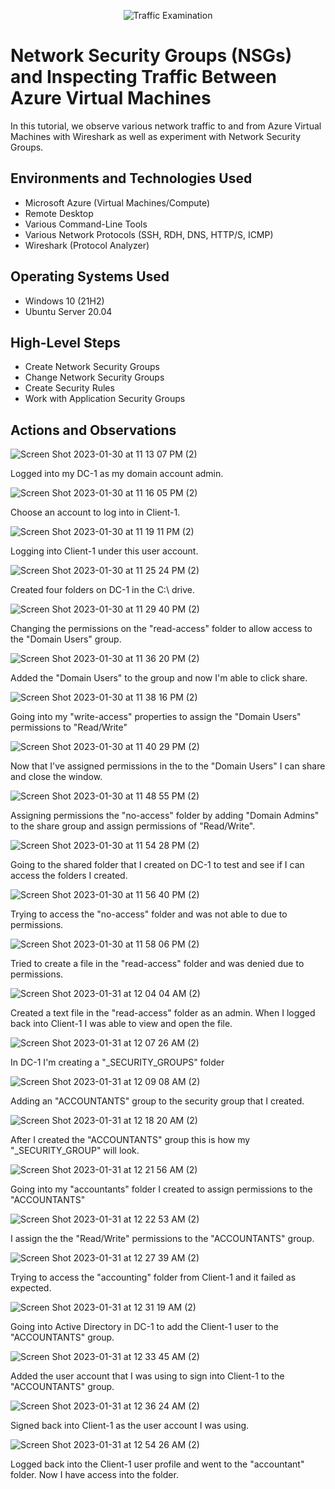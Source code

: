 <p align="center">
<img src="https://i.imgur.com/Ua7udoS.png" alt="Traffic Examination"/>
</p>

<h1>Network Security Groups (NSGs) and Inspecting Traffic Between Azure Virtual Machines</h1>
In this tutorial, we observe various network traffic to and from Azure Virtual Machines with Wireshark as well as experiment with Network Security Groups. <br />



<h2>Environments and Technologies Used</h2>

- Microsoft Azure (Virtual Machines/Compute)
- Remote Desktop
- Various Command-Line Tools
- Various Network Protocols (SSH, RDH, DNS, HTTP/S, ICMP)
- Wireshark (Protocol Analyzer)

<h2>Operating Systems Used </h2>

- Windows 10 (21H2)
- Ubuntu Server 20.04

<h2>High-Level Steps</h2>

- Create Network Security Groups
- Change Network Security Groups
- Create Security Rules
- Work with Application Security Groups

<h2>Actions and Observations</h2>

<p>

![Screen Shot 2023-01-30 at 11 13 07 PM (2)](https://user-images.githubusercontent.com/120864279/215671542-2c6259dc-fae5-4499-bb5c-d513689d857e.png)

Logged into my DC-1 as my domain account admin.

<p>

![Screen Shot 2023-01-30 at 11 16 05 PM (2)](https://user-images.githubusercontent.com/120864279/215671865-17a8af26-bb99-4fe4-9ebf-69344adc120d.png)


Choose an account to log into in Client-1.

<p>

![Screen Shot 2023-01-30 at 11 19 11 PM (2)](https://user-images.githubusercontent.com/120864279/215672255-549b64de-0e5f-4f49-a3b7-3329562d10e1.png)

Logging into Client-1 under this user account.

<p>

  ![Screen Shot 2023-01-30 at 11 25 24 PM (2)](https://user-images.githubusercontent.com/120864279/215673265-12f03e44-79ca-492b-a834-dbdc0f9a88fb.png)

Created four folders on DC-1 in the C:\ drive. 

<p>

![Screen Shot 2023-01-30 at 11 29 40 PM (2)](https://user-images.githubusercontent.com/120864279/215673911-8cc4452f-9a75-4ba7-a130-389a44bd6fc5.png)

Changing the permissions on the "read-access" folder to allow access to the "Domain Users" group.

<p>
 
![Screen Shot 2023-01-30 at 11 36 20 PM (2)](https://user-images.githubusercontent.com/120864279/215674763-6f54fee3-a75d-40a0-806b-42f5009560c8.png)

Added the "Domain Users" to the group and now I'm able to click share.

<p>

![Screen Shot 2023-01-30 at 11 38 16 PM (2)](https://user-images.githubusercontent.com/120864279/215675083-9aa382ea-e035-4890-b9af-d348f35829f3.png)

Going into my "write-access" properties to assign the "Domain Users" permissions to "Read/Write" 

<p>

![Screen Shot 2023-01-30 at 11 40 29 PM (2)](https://user-images.githubusercontent.com/120864279/215675460-2beecc0e-f8bb-464c-ab96-eafbf6fcc4a1.png)

Now that I've assigned permissions in the to the "Domain Users" I can share and close the window.


<p>

![Screen Shot 2023-01-30 at 11 48 55 PM (2)](https://user-images.githubusercontent.com/120864279/215676707-9776a5af-7875-4711-9af9-92cf52154f8e.png)


Assigning permissions the "no-access" folder by adding "Domain Admins" to the share group and assign permissions of "Read/Write".

<p>
  
 ![Screen Shot 2023-01-30 at 11 54 28 PM (2)](https://user-images.githubusercontent.com/120864279/215677732-d3d30c4a-0f75-42fd-a8a2-736bbc4b9c84.png)

Going to the shared folder that I created on DC-1 to test and see if I can access the folders I created.

<p>

![Screen Shot 2023-01-30 at 11 56 40 PM (2)](https://user-images.githubusercontent.com/120864279/215678019-5216295a-49b4-49f1-9550-9ed5de93cde0.png)

Trying to access the "no-access" folder and was not able to due to permissions.

<p>

![Screen Shot 2023-01-30 at 11 58 06 PM (2)](https://user-images.githubusercontent.com/120864279/215678275-11bca547-da3a-4d96-8ac1-8ec384ba3609.png)

Tried to create a file in the "read-access" folder and was denied due to permissions.

<p>

  
![Screen Shot 2023-01-31 at 12 04 04 AM (2)](https://user-images.githubusercontent.com/120864279/215679388-16dac0c1-25eb-4263-b6e6-1191215d3138.png)

Created a text file in the "read-access" folder as an admin. When I logged back into Client-1 I was able to view and open the file.

<p>

![Screen Shot 2023-01-31 at 12 07 26 AM (2)](https://user-images.githubusercontent.com/120864279/215680279-0c66f2d3-728d-436d-b221-f7ba39389057.png)

In DC-1 I'm creating a "_SECURITY_GROUPS" folder
  
<p>

![Screen Shot 2023-01-31 at 12 09 08 AM (2)](https://user-images.githubusercontent.com/120864279/215680309-647d168d-808f-4578-aa86-e14cb9fd8a2e.png)

Adding an "ACCOUNTANTS" group to the security group that I created.
  
<p>
  
![Screen Shot 2023-01-31 at 12 18 20 AM (2)](https://user-images.githubusercontent.com/120864279/215681844-9aabb1db-9bba-47cc-8608-e9a9d0c128b8.png)

After I created the "ACCOUNTANTS" group this is how my "_SECURITY_GROUP" will look.

<p>

![Screen Shot 2023-01-31 at 12 21 56 AM (2)](https://user-images.githubusercontent.com/120864279/215682699-d275f3c4-b4b5-41ef-9cf3-a4086b60d34e.png)

Going into my "accountants" folder I created to assign permissions to the "ACCOUNTANTS"
<p>

![Screen Shot 2023-01-31 at 12 22 53 AM (2)](https://user-images.githubusercontent.com/120864279/215682748-294367bf-d84f-4300-9728-5dfb11870c4c.png)

I assign the the "Read/Write" permissions to the "ACCOUNTANTS" group.

<p>

 ![Screen Shot 2023-01-31 at 12 27 39 AM (2)](https://user-images.githubusercontent.com/120864279/215683480-d131a550-4ff5-4e7e-a7d9-17ddcb9c46aa.png)

Trying to access the "accounting" folder from Client-1 and it failed as expected.

<p>

![Screen Shot 2023-01-31 at 12 31 19 AM (2)](https://user-images.githubusercontent.com/120864279/215684104-3379fa9d-10f3-4257-ac05-5c4ae7545495.png)

Going into Active Directory in DC-1 to add the Client-1 user to the "ACCOUNTANTS" group.

<p>

![Screen Shot 2023-01-31 at 12 33 45 AM (2)](https://user-images.githubusercontent.com/120864279/215684512-8a86b291-1b78-4286-b014-227ce24380ca.png)

Added the user account that I was using to sign into Client-1 to the "ACCOUNTANTS" group.

<p>

![Screen Shot 2023-01-31 at 12 36 24 AM (2)](https://user-images.githubusercontent.com/120864279/215684959-241e477a-eab0-4b44-a1fc-bc4cfeba217c.png)

Signed back into Client-1 as the user account I was using.

<p>

![Screen Shot 2023-01-31 at 12 54 26 AM (2)](https://user-images.githubusercontent.com/120864279/215688397-7c2cfcb4-7455-4f44-8ca5-6838e6f812e7.png)

Logged back into the Client-1 user profile and went to the "accountant" folder. Now I have access into the folder.

<p>

